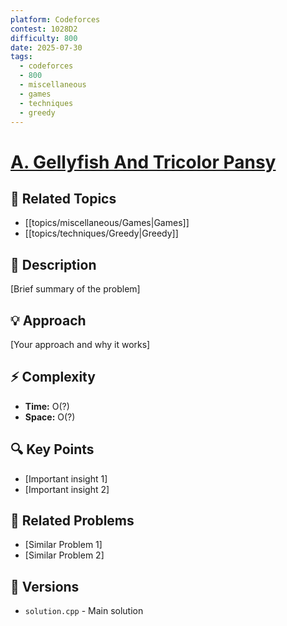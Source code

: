```yaml
---
platform: Codeforces
contest: 1028D2
difficulty: 800
date: 2025-07-30
tags: 
  - codeforces
  - 800
  - miscellaneous
  - games
  - techniques
  - greedy
---
```

# [A. Gellyfish And Tricolor Pansy](link)

## 📓 Related Topics
- [[topics/miscellaneous/Games|Games]]
- [[topics/techniques/Greedy|Greedy]]

## 📖 Description
[Brief summary of the problem]

## 💡 Approach
[Your approach and why it works]

## ⚡ Complexity
- **Time:** O(?)
- **Space:** O(?)

## 🔍 Key Points
- [Important insight 1]
- [Important insight 2]

## 🔗 Related Problems
- [Similar Problem 1]
- [Similar Problem 2]

## 🔄 Versions
- `solution.cpp` - Main solution 
